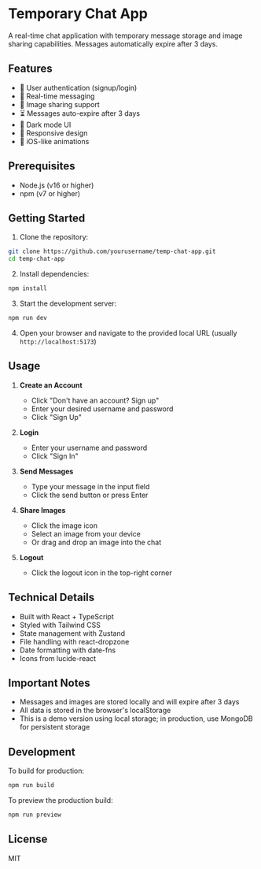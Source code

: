 # Temporary Chat App

A real-time chat application with temporary message storage and image sharing capabilities. Messages automatically expire after 3 days.

## Features

- 🔐 User authentication (signup/login)
- 💬 Real-time messaging
- 📸 Image sharing support
- ⏳ Messages auto-expire after 3 days
- 🌙 Dark mode UI
- 📱 Responsive design
- 🎨 iOS-like animations

## Prerequisites

- Node.js (v16 or higher)
- npm (v7 or higher)

## Getting Started

1. Clone the repository:
```bash
git clone https://github.com/yourusername/temp-chat-app.git
cd temp-chat-app
```

2. Install dependencies:
```bash
npm install
```

3. Start the development server:
```bash
npm run dev
```

4. Open your browser and navigate to the provided local URL (usually `http://localhost:5173`)

## Usage

1. **Create an Account**
   - Click "Don't have an account? Sign up"
   - Enter your desired username and password
   - Click "Sign Up"

2. **Login**
   - Enter your username and password
   - Click "Sign In"

3. **Send Messages**
   - Type your message in the input field
   - Click the send button or press Enter

4. **Share Images**
   - Click the image icon
   - Select an image from your device
   - Or drag and drop an image into the chat

5. **Logout**
   - Click the logout icon in the top-right corner

## Technical Details

- Built with React + TypeScript
- Styled with Tailwind CSS
- State management with Zustand
- File handling with react-dropzone
- Date formatting with date-fns
- Icons from lucide-react

## Important Notes

- Messages and images are stored locally and will expire after 3 days
- All data is stored in the browser's localStorage
- This is a demo version using local storage; in production, use MongoDB for persistent storage

## Development

To build for production:
```bash
npm run build
```

To preview the production build:
```bash
npm run preview
```

## License

MIT